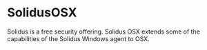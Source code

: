# SolidusOSX
Solidus is a free security offering. Solidus OSX extends some of the capabilities of the Solidus Windows agent to OSX.
